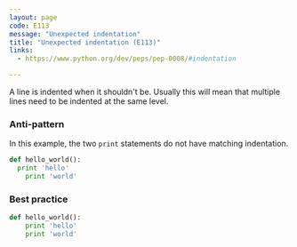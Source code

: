 ```yaml
---
layout: page
code: E113
message: "Unexpected indentation"
title: "Unexpected indentation (E113)"
links:
  - https://www.python.org/dev/peps/pep-0008/#indentation

---
```


A line is indented when it shouldn't be. Usually this will mean that multiple lines need to be indented at the same level.

### Anti-pattern

In this example, the two `print` statements do not have matching indentation.

```python
def hello_world():
  print 'hello'
    print 'world'
```

### Best practice

```python
def hello_world():
    print 'hello'
    print 'world'
```
